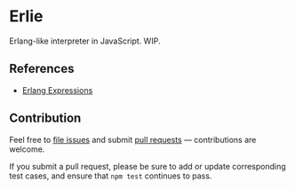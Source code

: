 # Erlie

Erlang-like interpreter in JavaScript. WIP.

## References

- [Erlang Expressions](http://erlang.org/doc/reference_manual/expressions.html)

## Contribution

Feel free to [file issues](https://github.com/ajlopez/erlie) and submit
[pull requests](https://github.com/ajlopez/erlie/pulls) — contributions are
welcome.

If you submit a pull request, please be sure to add or update corresponding
test cases, and ensure that `npm test` continues to pass.

